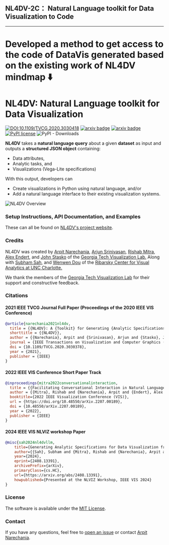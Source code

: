 ## NL4DV-2C： **N**atural **L**anguage toolkit **for** **D**ata **V**isualization **to** **C**ode
-----
Developed a method to get access to the code of DataVis generated based on the existing work of NL4DV mindmap ⬇️
=====
# NL4DV: **N**atural **L**anguage toolkit **for** **D**ata **V**isualization
[![DOI:10.1109/TVCG.2020.3030418](https://zenodo.org/badge/DOI/10.1109/TVCG.2020.3030378.svg)](https://doi.org/10.1109/TVCG.2020.3030378)
[![arxiv badge](https://img.shields.io/badge/arXiv-2008.10723-red)](https://arxiv.org/abs/2008.10723)
[![arxiv badge](https://img.shields.io/badge/arXiv-2207.00189-%23B31B1B)](https://arxiv.org/abs/2207.00189)
[![PyPI license](https://img.shields.io/pypi/l/ansicolortags.svg)](https://pypi.python.org/pypi/nl4dv/)
![PyPI - Downloads](https://img.shields.io/pypi/dm/nl4dv)


**NL4DV** takes a **natural language query** about a given **dataset** as input and outputs a **structured JSON object** containing:
* Data attributes,
* Analytic tasks, and
* Visualizations (Vega-Lite specifications)

With this output, developers can
  - Create visualizations in Python using natural language, and/or
  - Add a natural language interface to their existing visualization systems.

![NL4DV Overview](https://raw.githubusercontent.com/nl4dv/nl4dv/master/overview.gif)

### Setup Instructions, API Documentation, and Examples
These can all be found on [NL4DV's project website](https://nl4dv.github.io/nl4dv/documentation.html).

### Credits
NL4DV was created by
<a target="_blank" href="https://www.cc.gatech.edu/~anarechania3">Arpit Narechania</a>, <a target="_blank" href="https://arjun010.github.io/">Arjun Srinivasan</a>, <a target="_blank"  href="https://www.linkedin.com/in/rmitra34/">Rishab Mitra</a>, <a href="https://va.gatech.edu/endert/">Alex Endert</a>, and <a href="https://www.cc.gatech.edu/~john.stasko/">John Stasko</a> of the <a target="_blank" href="http://vis.gatech.edu/">Georgia Tech Visualization Lab.</a> Along with <a target="_blank"  href="https://www.linkedin.com/in/subhamsah17/">Subham Sah</a>, and <a href="https://webpages.charlotte.edu/~wdou1/">Wenwen Dou</a> of the <a target="_blank" href="https://viscenter.charlotte.edu/">Ribarsky Center for Visual Analytics at UNC Charlotte.</a>

We thank the members of the <a target="_blank" href="http://vis.gatech.edu/">Georgia Tech Visualization Lab</a> for their support and constructive feedback.</p>

### Citations

#### 2021 IEEE TVCG Journal Full Paper (Proceedings of the 2020 IEEE VIS Conference)
```bibTeX
@article{narechania2021nl4dv,
  title = {{NL4DV}: A {Toolkit} for Generating {Analytic Specifications} for {Data Visualization} from {Natural Language} Queries},
  shorttitle = {{NL4DV}},
  author = {{Narechania}, Arpit and {Srinivasan}, Arjun and {Stasko}, John},
  journal = {IEEE Transactions on Visualization and Computer Graphics (TVCG)},
  doi = {10.1109/TVCG.2020.3030378},
  year = {2021},
  publisher = {IEEE}
}
```

#### 2022 IEEE VIS Conference Short Paper Track
```bibTeX
@inproceedings{mitra2022conversationalinteraction,
  title = {{Facilitating Conversational Interaction in Natural Language Interfaces for Visualization}},
  author = {{Mitra}, Rishab and {Narechania}, Arpit and {Endert}, Alex and {Stasko}, John},
  booktitle={2022 IEEE Visualization Conference (VIS)},
  url = {https://doi.org/10.48550/arXiv.2207.00189},
  doi = {10.48550/arXiv.2207.00189},
  year = {2022},
  publisher = {IEEE}
}
```

#### 2024 IEEE VIS NLVIZ workshop Paper
```bibTeX
@misc{sah2024nl4dvllm,
    title={Generating Analytic Specifications for Data Visualization from Natural Language Queries using Large Language Models}, 
    author={{Sah}, Subham and {Mitra}, Rishab and {Narechania}, Arpit and {Endert}, Alex and {Stasko}, John and {Dou}, Wenwen},
    year={2024},
    eprint={2408.13391},
    archivePrefix={arXiv},
    primaryClass={cs.HC},
    url={https://arxiv.org/abs/2408.13391}, 
    howpublished={Presented at the NLVIZ Workshop, IEEE VIS 2024}
}
```

### License
The software is available under the [MIT License](https://github.com/nl4dv/nl4dv/blob/master/LICENSE).

### Contact
If you have any questions, feel free to [open an issue](https://github.com/nl4dv/nl4dv/issues/new/choose) or contact [Arpit Narechania](http://narechania.com).
